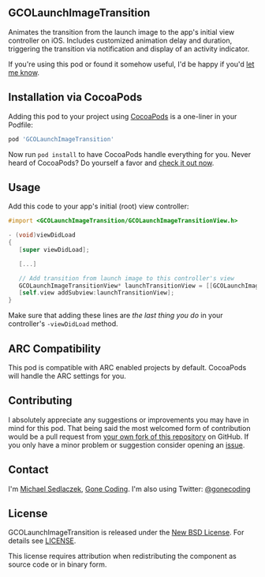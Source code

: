 ## GCOLaunchImageTransition

Animates the transition from the launch image to the app's initial view controller on iOS. Includes customized animation delay and duration, triggering the transition via notification and display of an activity indicator.

If you're using this pod or found it somehow useful, I'd be happy if you'd [let me know](mailto:michael@gonecoding.com).


## Installation via CocoaPods

Adding this pod to your project using [CocoaPods](http://cocoapods.org) is a one-liner in your Podfile:

``` ruby
pod 'GCOLaunchImageTransition'
```

Now run `pod install` to have CocoaPods handle everything for you.
Never heard of CocoaPods? Do yourself a favor and [check it out now](http://cocoapods.org).


## Usage

Add this code to your app's initial (root) view controller:

```objective-c
#import <GCOLaunchImageTransition/GCOLaunchImageTransitionView.h>

- (void)viewDidLoad
{
   [super viewDidLoad];

   [...]

   // Add transition from launch image to this controller's view
   GCOLaunchImageTransitionView* launchTransitionView = [[GCOLaunchImageTransitionView alloc] initWithAnimationDelay:3.0 animationDuration:1.0 animationOptions:UIViewAnimationOptionCurveEaseInOut];
   [self.view addSubview:launchTransitionView];
}
```

Make sure that adding these lines are *the last thing you do* in your controller's `-viewDidLoad` method.


## ARC Compatibility

This pod is compatible with ARC enabled projects by default. CocoaPods will handle the ARC settings for you.


## Contributing 

I absolutely appreciate any suggestions or improvements you may have in mind for this pod. That being said the most welcomed form of contribution would be a pull request from [your own fork of this repository](https://help.github.com/articles/fork-a-repo) on GitHub. If you only have a minor problem or suggestion consider opening an [issue](https://github.com/gonecoding/GCOLaunchImageTransition/issues).


## Contact

I'm [Michael Sedlaczek](mailto:michael@gonecoding.com), [Gone Coding](http://gonecoding.com). I'm also using Twitter: [@gonecoding](https://twitter.com/gonecoding)


## License

GCOLaunchImageTransition is released under the [New BSD License](http://en.wikipedia.org/wiki/BSD_licenses#3-clause_license_.28.22Revised_BSD_License.22.2C_.22New_BSD_License.22.2C_or_.22Modified_BSD_License.22.29). For details see [LICENSE](https://github.com/gonecoding/GCOLaunchImageTransition/blob/master/LICENSE).

This license requires attribution when redistributing the component as source code or in binary form.
